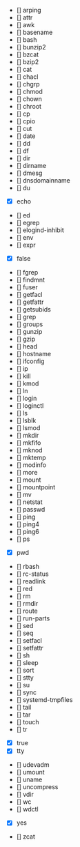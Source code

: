 - [] arping
- [] attr
- [] awk
- [] basename
- [] bash
- [] bunzip2
- [] bzcat
- [] bzip2
- [] cat
- [] chacl
- [] chgrp
- [] chmod
- [] chown
- [] chroot
- [] cp
- [] cpio
- [] cut
- [] date
- [] dd
- [] df
- [] dir
- [] dirname
- [] dmesg
- [] dnsdomainname
- [] du
- [x] echo
- [] ed
- [] egrep
- [] elogind-inhibit
- [] env
- [] expr
- [x] false
- [] fgrep
- [] findmnt
- [] fuser
- [] getfacl
- [] getfattr
- [] getsubids
- [] grep
- [] groups
- [] gunzip
- [] gzip
- [] head
- [] hostname
- [] ifconfig
- [] ip
- [] kill
- [] kmod
- [] ln
- [] login
- [] loginctl
- [] ls
- [] lsblk
- [] lsmod
- [] mkdir
- [] mkfifo
- [] mknod
- [] mktemp
- [] modinfo
- [] more
- [] mount
- [] mountpoint
- [] mv
- [] netstat
- [] passwd
- [] ping
- [] ping4
- [] ping6
- [] ps
- [x] pwd
- [] rbash
- [] rc-status
- [] readlink
- [] red
- [] rm
- [] rmdir
- [] route
- [] run-parts
- [] sed
- [] seq
- [] setfacl
- [] setfattr
- [] sh
- [] sleep
- [] sort
- [] stty
- [] su
- [] sync
- [] systemd-tmpfiles
- [] tail
- [] tar
- [] touch
- [] tr
- [x] true
- [x] tty
- [] udevadm
- [] umount
- [] uname
- [] uncompress
- [] vdir
- [] wc
- [] wdctl
- [x] yes
- [] zcat
